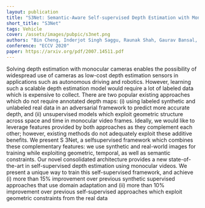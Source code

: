 ```yaml
---
layout: publication
title: "S3Net: Semantic-Aware Self-supervised Depth Estimation with Monocular Videos and Synthetic Data"
short_title: "S3Net"
tags: Vehicle
cover: /assets/images/pubpic/s3net.png
authors: "Bin Cheng, Inderjot Singh Saggu, Raunak Shah, Gaurav Bansal, Dinesh Bharadia"
conference: "ECCV 2020"
paper: https://arxiv.org/pdf/2007.14511.pdf
---
```


Solving depth estimation with monocular cameras enables the possibility of widespread use of cameras as low-cost depth estimation sensors in applications such as autonomous driving and robotics. However, learning such a scalable depth estimation model would require a lot of labeled data which is expensive to collect. There are two popular existing approaches which do not require annotated depth maps: (i) using labeled synthetic and unlabeled real data in an adversarial framework to predict more accurate depth, and (ii) unsupervised models which exploit geometric structure across space and time in monocular video frames. Ideally, we would like to leverage features provided by both approaches as they complement each other; however, existing methods do not adequately exploit these additive benefits. We present S 3Net, a selfsupervised framework which combines these complementary features: we use synthetic and real-world images for training while exploiting geometric, temporal, as well as semantic constraints. Our novel consolidated architecture provides a new state-of-the-art in self-supervised depth estimation using monocular videos. We present a unique way to train this self-supervised framework, and achieve (i) more than 15% improvement over previous synthetic supervised approaches that use domain adaptation and (ii) more than 10% improvement over previous self-supervised approaches which exploit geometric constraints from the real data